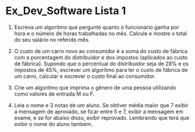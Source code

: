 # Ex_Dev_Software Lista 1

1) Escreva um algoritmo que pergunte quanto o funcionário ganha por hora
e o número de horas trabalhadas no mês. Calcule e mostre o total do seu
salário no referido mês.

2) O custo de um carro novo ao consumidor é a soma do custo de fábrica
com a porcentagem do distribuidor e dos impostos (aplicados ao custo de
fábrica). Supondo que o percentual do distribuidor seja de 28% e os
impostos de 45%, escrever um algoritmo para ler o custo de fábrica de um
carro, calcular e escrever o custo final ao consumidor.

3) Crie um algoritmo que imprima o gênero de uma pessoa utilizando como
valores de entrada M ou F.

4) Leia o nome e 3 notas de um aluno. Se obtiver média maior que 7 exibir a
mensagem de aprovado, se ficar entre 5 e 7, exibir a mensagem em exame, e
se for abaixo disso, exibir reprovado. Lembrando que terá que exibir o nome
do aluno também.
